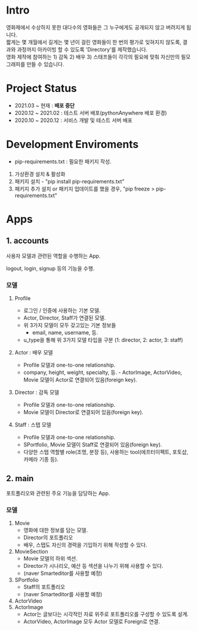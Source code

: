 # Intro
영화제에서 수상하지 못한 대다수의 영화들은 그 누구에게도 공개되지 않고 버려지게 됩니다.   
짧게는 몇 개월에서 길게는 몇 년이 걸린 영화들이 한 번의 평가로 잊혀지지 않도록, 결과와 과정까지 아카이빙 할 수 있도록 'Directory'를 제작했습니다.   
영화 제작에 참여하는 1) 감독 2) 배우 3) 스태프들이 각각의 필요에 맞춰 자신만의 필모그래피를 만들 수 있습니다.


# Project Status
- 2021.03 ~ 현재 : **배포 중단**
- 2020.12 ~ 2021.02 : 테스트 서버 배포(pythonAnywhere 배포 환경)
- 2020.10 ~ 2020.12 : 서비스 개발 및 테스트 서버 배포


# Development Enviroments

- pip-requirements.txt : 필요한 패키지 작성.

1. 가상환경 설치 & 활성화
2. 패키지 설치 - "pip install pip-requirements.txt"
3. 패키지 추가 설치 or 패키지 업데이트를 했을 경우,
   "pip freeze > pip-requirements.txt"

# Apps

## 1. accounts

사용자 모델과 관련된 역할을 수행하는 App.

logout, login, signup 등의 기능을 수행.

### 모델

1. Profile

   - 로그인 / 인증에 사용하는 기본 모델.
   - Actor, Director, Staff가 연결된 모델.
   - 위 3가지 모델이 모두 갖고있는 기본 정보들
     - email, name, username, 등.
   - u_type을 통해 위 3가지 모델 타입을 구분 (1: director, 2: actor, 3: staff)

2. Actor
   : 배우 모델

   - Profile 모델과 one-to-one relationship.
   - company, height, weight, specialty, 등. - ActorImage, ActorVideo, Movie 모델이 Actor로 연결되어 있음(foreign key).

3. Director
   : 감독 모델

   - Profile 모델과 one-to-one relationship.
   - Movie 모델이 Director로 연결되어 있음(foreign key).

4. Staff
   : 스탭 모델
   - Profile 모델과 one-to-one relationship.
   - SPortfolio, Movie 모델이 Staff로 연결되어 있음(foreign key).
   - 다양한 스탭 역할별 role(조명, 분장 등), 사용하는 tool(에프터이펙트, 포토샵, 카메라 기종 등).

## 2. main

포트폴리오와 관련된 주요 기능을 담당하는 App.

### 모델

1. Movie
   - 영화에 대한 정보를 담는 모델.
   - Director의 포트폴리오
   - 배우, 스탭도 자신의 경력을 기입하기 위해 작성할 수 있다.
1. MovieSection
   - Movie 모델의 하위 섹션.
   - Director가 시나리오, 예산 등 섹션을 나누기 위해 사용할 수 있다.
   - (naver Smarteditor를 사용할 예정)
1. SPortfolio
   - Staff의 포트폴리오
   - (naver Smarteditor를 사용할 예정)
1. ActorVideo
1. ActorImage
   - Actor는 글보다는 시각적인 자료 위주로 포트폴리오를 구성할 수 있도록 설계.
   - ActorVideo, ActorImage 모두 Actor 모델로 Foreign로 연결.
